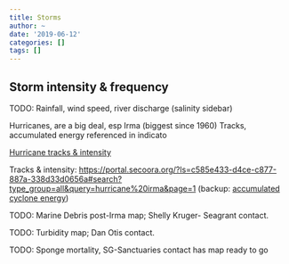 ```yaml
---
title: Storms
author: ~
date: '2019-06-12'
categories: []
tags: []
---
```


## Storm intensity & frequency
TODO: Rainfall, wind speed, river discharge (salinity sidebar)

Hurricanes, are a big deal, esp Irma (biggest since 1960)
Tracks, accumulated energy referenced in indicato

[Hurricane tracks & intensity](https://coast.noaa.gov/hurricanes/)

Tracks & intensity: https://portal.secoora.org/?ls=c585e433-d4ce-c877-887a-338d33d0656a#search?type_group=all&query=hurricane%20irma&page=1
(backup: [accumulated cyclone energy](https://www.wunderground.com/hurricane/accumulated_cyclone_energy.asp))

TODO: Marine Debris post-Irma map; Shelly Kruger- Seagrant contact.

TODO: Turbidity map; Dan Otis contact.

TODO: Sponge mortality, SG-Sanctuaries contact has map ready to go
